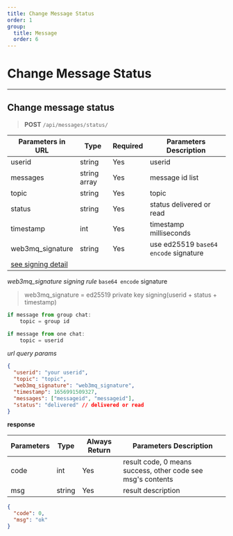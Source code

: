 ```yaml
---
title: Change Message Status
order: 1
group:
  title: Message
  order: 6
---
```


# Change Message Status

---

## Change message status

> **POST** `/api/messages/status/`

| Parameters in URL | Type         | Required | Parameters Description                                                |
| ----------------- | ------------ | -------- | --------------------------------------------------------------------- |
| userid            | string       | Yes      | userid |
| messages          | string array | Yes      | message id list                                                       |
| topic             | string       | Yes      | topic                                                                 |
| status            | string       | Yes      | status delivered or read                                              |
| timestamp         | int          | Yes      | timestamp milliseconds                                                |
| web3mq_signature         | string       | Yes      | use ed25519 `base64 encode` signature
 [see signing detail](/docs/Web3MQ-API/signature)                  |

_web3mq_signature signing rule_
`base64 encode` signature


> web3mq_signature = ed25519 private key signing(userid + status + timestamp)

```ts
if message from group chat:
	topic = group id

if message from one chat:
	topic = userid
```

_url query params_

```json
{
  "userid": "your userid",
  "topic": "topic",
  "web3mq_signature": "web3mq_signature",
  "timestamp": 1656991509327,
  "messages": ["messageid", "messageid"],
  "status": "delivered" // delivered or read
}
```

**response**

| Parameters | Type   | Always Return | Parameters Description                                      |
| ---------- | ------ | ------------- | ----------------------------------------------------------- |
| code       | int    | Yes           | result code, 0 means success, other code see msg's contents |
| msg        | string | Yes           | result description                                          |

```json
{
  "code": 0,
  "msg": "ok"
}
```
